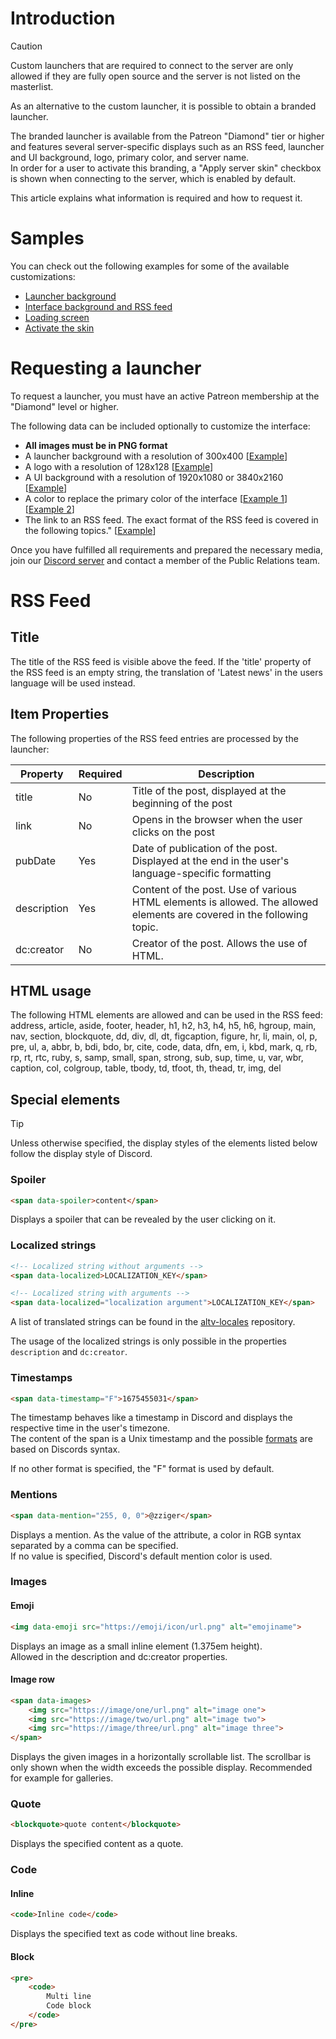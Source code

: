 # Introduction

> [!CAUTION]
> Custom launchers that are required to connect to the server are only allowed if they are fully open source and the server is not listed on the masterlist.

As an alternative to the custom launcher, it is possible to obtain a branded launcher.

The branded launcher is available from the Patreon "Diamond" tier or higher and features several server-specific displays such as an RSS feed, launcher and UI background, logo, primary color, and server name.\
In order for a user to activate this branding, a "Apply server skin" checkbox is shown when connecting to the server, which is enabled by default.

This article explains what information is required and how to request it.

# Samples

You can check out the following examples for some of the available customizations:

- [Launcher background](~/altv-docs-assets/altv-docs-gta/images/customlauncher/launcher_splash.png)
- [Interface background and RSS feed](~/altv-docs-assets/altv-docs-gta/images/customlauncher/user_interface.png)
- [Loading screen](~/altv-docs-assets/altv-docs-gta/images/customlauncher/loading_screen.png)
- [Activate the skin](~/altv-docs-assets/altv-docs-gta/images/customlauncher/apply_skin.png)

# Requesting a launcher

To request a launcher, you must have an active Patreon membership at the "Diamond" level or higher.

The following data can be included optionally to customize the interface:
- **All images must be in PNG format**
- A launcher background with a resolution of 300x400 [[Example](~/altv-docs-assets/altv-docs-gta/images/customlauncher/launcher_splash.png)]
- A logo with a resolution of 128x128 [[Example](~/altv-docs-assets/altv-docs-gta/images/customlauncher/user_interface.png)]
- A UI background with a resolution of 1920x1080 or 3840x2160 [[Example](~/altv-docs-assets/altv-docs-gta/images/customlauncher/loading_screen.png)]
- A color to replace the primary color of the interface [[Example 1](~/altv-docs-assets/altv-docs-gta/images/customlauncher/user_interface.png)] [[Example 2](~/altv-docs-assets/altv-docs-gta/images/customlauncher/color_customization.png)]
- The link to an RSS feed. The exact format of the RSS feed is covered in the following topics." [[Example](~/altv-docs-assets/altv-docs-gta/images/customlauncher/user_interface.png)]

Once you have fulfilled all requirements and prepared the necessary media, join our [Discord server](https://discord.altv.mp/) and contact a member of the Public Relations team.

# RSS Feed

## Title

The title of the RSS feed is visible above the feed. If the 'title' property of the RSS feed is an empty string, the translation of 'Latest news' in the users language will be used instead.

## Item Properties

The following properties of the RSS feed entries are processed by the launcher:

| Property    | Required | Description                                                                                                            |
|-------------|----------|------------------------------------------------------------------------------------------------------------------------|
| title       | No       | Title of the post, displayed at the beginning of the post                                                              |
| link        | No       | Opens in the browser when the user clicks on the post                                                                  |
| pubDate     | Yes      | Date of publication of the post. Displayed at the end in the user's language-specific formatting                       |
| description | Yes      | Content of the post. Use of various HTML elements is allowed. The allowed elements are covered in the following topic. |
| dc:creator  | No       | Creator of the post. Allows the use of HTML.                                                                           |

## HTML usage

The following HTML elements are allowed and can be used in the RSS feed:\
address, article, aside, footer, header, h1, h2, h3, h4, h5, h6, hgroup, main, nav, section, blockquote, dd, div, dl, dt, figcaption, figure, hr, li, main, ol, p, pre, ul, a, abbr, b, bdi, bdo, br, cite, code, data, dfn, em, i, kbd, mark, q, rb, rp, rt, rtc, ruby, s, samp, small, span, strong, sub, sup, time, u, var, wbr, caption, col, colgroup, table, tbody, td, tfoot, th, thead, tr, img, del

## Special elements

> [!TIP]
> Unless otherwise specified, the display styles of the elements listed below follow the display style of Discord.

### Spoiler

```html
<span data-spoiler>content</span>
```

Displays a spoiler that can be revealed by the user clicking on it.

### Localized strings

```html
<!-- Localized string without arguments -->
<span data-localized>LOCALIZATION_KEY</span>

<!-- Localized string with arguments -->
<span data-localized="localization argument">LOCALIZATION_KEY</span>
```

A list of translated strings can be found in the [altv-locales](https://github.com/altmp/altv-locales/tree/master) repository.

The usage of the localized strings is only possible in the properties `description` and `dc:creator`.

### Timestamps

```html
<span data-timestamp="F">1675455031</span>
```

The timestamp behaves like a timestamp in Discord and displays the respective time in the user's timezone.\
The content of the span is a Unix timestamp and the possible [formats](https://discord.com/developers/docs/reference#message-formatting-timestamp-styles) are based on Discords syntax.

If no other format is specified, the "F" format is used by default.

### Mentions

```html
<span data-mention="255, 0, 0">@zziger</span>
```

Displays a mention. As the value of the attribute, a color in RGB syntax separated by a comma can be specified.\
If no value is specified, Discord's default mention color is used.

### Images

#### Emoji

```html
<img data-emoji src="https://emoji/icon/url.png" alt="emojiname">
```

Displays an image as a small inline element (1.375em height).\
Allowed in the description and dc:creator properties.

#### Image row

```html
<span data-images>
    <img src="https://image/one/url.png" alt="image one">
    <img src="https://image/two/url.png" alt="image two">
    <img src="https://image/three/url.png" alt="image three">
</span>
```

Displays the given images in a horizontally scrollable list. The scrollbar is only shown when the width exceeds the possible display. Recommended for example for galleries.

### Quote

```html
<blockquote>quote content</blockquote>
```

Displays the specified content as a quote.

### Code

#### Inline

```html
<code>Inline code</code>
```

Displays the specified text as code without line breaks.

#### Block

```html
<pre>
    <code>
        Multi line
        Code block
    </code>
</pre>
```
